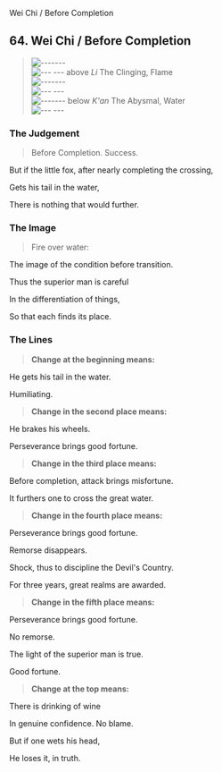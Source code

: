 Wei Chi / Before Completion
## 64. Wei Chi / Before Completion
> ![-------](../images/yangU.gif)   
> ![--- ---](../images/yinU.gif) above _Li_ The Clinging, Flame  
> ![-------](../images/yangU.gif)   
> ![--- ---](../images/yinU.gif)   
> ![-------](../images/yangU.gif) below _K'an_ The Abysmal, Water  
> ![--- ---](../images/yinU.gif)
### The Judgement
> Before Completion. Success.  
> 
 But if the little fox, after nearly completing the crossing,  
> 
 Gets his tail in the water,  
> 
 There is nothing that would further.
### The Image
> Fire over water:  
> 
 The image of the condition before transition.  
> 
 Thus the superior man is careful  
> 
 In the differentiation of things,  
> 
 So that each finds its place.
### The Lines

 > **Change at the beginning means:**  
> 
 He gets his tail in the water.  
> 
 Humiliating.
 > **Change in the second place means:**  
> 
 He brakes his wheels.  
> 
 Perseverance brings good fortune.
 > **Change in the third place means:**  
> 
 Before completion, attack brings misfortune.  
> 
 It furthers one to cross the great water.
 > **Change in the fourth place means:**  
> 
 Perseverance brings good fortune.  
> 
 Remorse disappears.  
> 
 Shock, thus to discipline the Devil's Country.  
> 
 For three years, great realms are awarded.
 > **Change in the fifth place means:**  
> 
 Perseverance brings good fortune.  
> 
 No remorse.  
> 
 The light of the superior man is true.  
> 
 Good fortune.
 > **Change at the top means:**  
> 
 There is drinking of wine  
> 
 In genuine confidence. No blame.  
> 
 But if one wets his head,  
> 
 He loses it, in truth.



